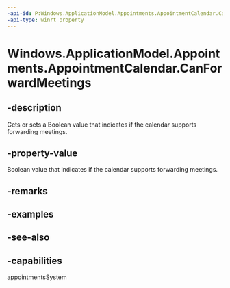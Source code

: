 ```yaml
---
-api-id: P:Windows.ApplicationModel.Appointments.AppointmentCalendar.CanForwardMeetings
-api-type: winrt property
---
```


<!-- Property syntax
public bool CanForwardMeetings { get;  set; }
-->

# Windows.ApplicationModel.Appointments.AppointmentCalendar.CanForwardMeetings

## -description
Gets or sets a Boolean value that indicates if the calendar supports forwarding meetings.

## -property-value
Boolean value that indicates if the calendar supports forwarding meetings.

## -remarks

## -examples

## -see-also

## -capabilities
appointmentsSystem

